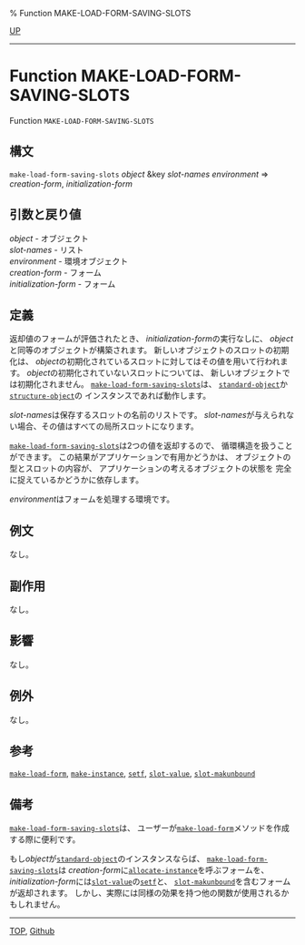 % Function MAKE-LOAD-FORM-SAVING-SLOTS

[UP](7.7.html)  

---

# Function **MAKE-LOAD-FORM-SAVING-SLOTS**


Function `MAKE-LOAD-FORM-SAVING-SLOTS`


## 構文

`make-load-form-saving-slots` *object* &key *slot-names* *environment*
 => *creation-form*, *initialization-form*


## 引数と戻り値

*object* - オブジェクト  
*slot-names* - リスト  
*environment* - 環境オブジェクト  
*creation-form* - フォーム  
*initialization-form* - フォーム


## 定義

返却値のフォームが評価されたとき、
*initialization-form*の実行なしに、
*object*と同等のオブジェクトが構築されます。
新しいオブジェクトのスロットの初期化は、
*object*の初期化されているスロットに対してはその値を用いて行われます。
*object*の初期化されていないスロットについては、
新しいオブジェクトでは初期化されません。
[`make-load-form-saving-slots`](7.7.make-load-form-saving-slots.html)は、
[`standard-object`](4.4.standard-object.html)か[`structure-object`](4.4.structure-object.html)の
インスタンスであれば動作します。

*slot-names*は保存するスロットの名前のリストです。
*slot-names*が与えられない場合、その値はすべての局所スロットになります。

[`make-load-form-saving-slots`](7.7.make-load-form-saving-slots.html)は2つの値を返却するので、
循環構造を扱うことができます。
この結果がアプリケーションで有用かどうかは、
オブジェクトの型とスロットの内容が、
アプリケーションの考えるオブジェクトの状態を
完全に捉えているかどうかに依存します。

*environment*はフォームを処理する環境です。


## 例文

なし。


## 副作用

なし。

## 影響

なし。

## 例外

なし。

## 参考

[`make-load-form`](7.7.make-load-form.html),
[`make-instance`](7.7.make-instance.html),
[`setf`](5.3.setf.html),
[`slot-value`](7.7.slot-value.html),
[`slot-makunbound`](7.7.slot-makunbound.html)


## 備考

[`make-load-form-saving-slots`](7.7.make-load-form-saving-slots.html)は、
ユーザーが[`make-load-form`](7.7.make-load-form.html)メソッドを作成する際に便利です。

もし*object*が[`standard-object`](4.4.standard-object.html)のインスタンスならば、
[`make-load-form-saving-slots`](7.7.make-load-form-saving-slots.html)は
*creation-form*に[`allocate-instance`](7.7.allocate-instance.html)を呼ぶフォームを、
*initialization-form*には[`slot-value`](7.7.slot-value.html)の[`setf`](5.3.setf.html)と、
[`slot-makunbound`](7.7.slot-makunbound.html)を含むフォームが返却されます。
しかし、実際には同様の効果を持つ他の関数が使用されるかもしれません。


---
[TOP](index.html),  [Github](https://github.com/nptcl/npt-japanese)

